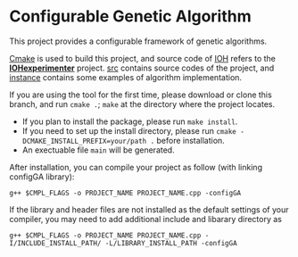 # Configurable Genetic Algorithm


This project provides a configurable framework of genetic algorithms.

[Cmake](https://cmake.org) is used to build this project, and source code of [IOH](/IOH/src/) refers to the [__IOHexperimenter__](https://github.com/IOHprofiler/IOHexperimenter)  project.
[src](/src/) contains source codes of the project, and [instance](/instances/) contains some examples of algorithm implementation.

If you are using the tool for the first time, please download or clone this branch, and run `cmake .`; `make` at the directory where the project locates.
* If you plan to install the package, please run `make install`.
* If you need to set up the install directory, please run `cmake -DCMAKE_INSTALL_PREFIX=your/path .` before installation.
* An exectuable file `main` will be generated.

After installation, you can compile your project as follow (with linking configGA library):
```
g++ $CMPL_FLAGS -o PROJECT_NAME PROJECT_NAME.cpp -configGA
```
If the library and header files are not installed as the default settings of your compiler, you may need to add additional include and libarary directory as 
```
g++ $CMPL_FLAGS -o PROJECT_NAME PROJECT_NAME.cpp -I/INCLUDE_INSTALL_PATH/ -L/LIBRARY_INSTALL_PATH -configGA
```
